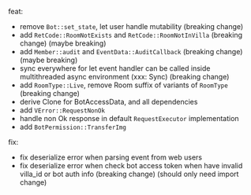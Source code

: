 feat:

- remove `Bot::set_state`, let user handle mutability (breaking change)
- add `RetCode::RoomNotExists` and `RetCode::RoomNotInVilla` (breaking change)
  (maybe breaking)
- add `Member::audit` and `EventData::AuditCallback` (breaking change)
  (maybe breaking)
- sync everywhere for let event handler can be called inside multithreaded async environment (xxx: Sync) (breaking
  change)
- add `RoomType::Live`, remove Room suffix of variants of `RoomType` (breaking change)
- derive Clone for BotAccessData, and all dependencies
- add `VError::RequestNonOk`
- handle non Ok response in default `RequestExecutor` implementation
- add `BotPermission::TransferImg`

fix:

- fix deserialize error when parsing event from web users
- fix deserialize error when check bot access token when have invalid villa_id or bot auth info (breaking change)
  (should only need import change)